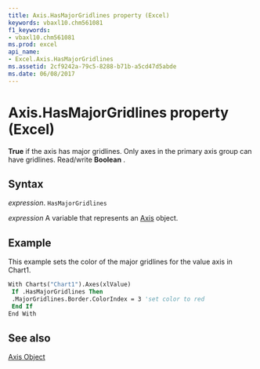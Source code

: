 ```yaml
---
title: Axis.HasMajorGridlines property (Excel)
keywords: vbaxl10.chm561081
f1_keywords:
- vbaxl10.chm561081
ms.prod: excel
api_name:
- Excel.Axis.HasMajorGridlines
ms.assetid: 2cf9242a-79c5-8288-b71b-a5cd47d5abde
ms.date: 06/08/2017
---
```



# Axis.HasMajorGridlines property (Excel)

 **True** if the axis has major gridlines. Only axes in the primary axis group can have gridlines. Read/write **Boolean** .


## Syntax

 _expression_. `HasMajorGridlines`

 _expression_ A variable that represents an [Axis](Excel.Axis-graph-object.md) object.


## Example

This example sets the color of the major gridlines for the value axis in Chart1.


```vb
With Charts("Chart1").Axes(xlValue) 
 If .HasMajorGridlines Then 
 .MajorGridlines.Border.ColorIndex = 3 'set color to red 
 End If 
End With
```


## See also


[Axis Object](Excel.Axis(object).md)

